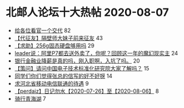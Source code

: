 # 北邮人论坛十大热帖 2020-08-07

- [给各位看官一个交代](https://bbs.byr.cn/article/Feeling/3152317) 82
- [【代征友】隔壁师大妹子前来征友](https://bbs.byr.cn/article/Friends/1968310) 43
- [【求助】256g固态硬盘够用吗](https://bbs.byr.cn/article/Notebook/181865) 29
- [leader说：阿里P7都去送外卖了，你呢？回顾这一年的魔幻现实主](https://bbs.byr.cn/article/WorkLife/1150626) 24
- [银行金融业降薪是真的吗，刚入职啊，入坑了吗。](https://bbs.byr.cn/article/Talking/6214462) 20
- [【策问】请问中国电子技术标准化研究院大家了解吗？](https://bbs.byr.cn/article/Job/2097511) 15
- [同学们你们觉得张总的信写的好不好呀](https://bbs.byr.cn/article/Picture/3260771) 14
- [求河北省移动电信联通的待遇](https://bbs.byr.cn/article/Hebei/248830) 9
- [【perdaiz】日记勿水【2020-07-26】至【2020-08-06】](https://bbs.byr.cn/article/Anhui/323377) 8
- [骑行青海湖](https://bbs.byr.cn/article/Cycling/173200) 7


